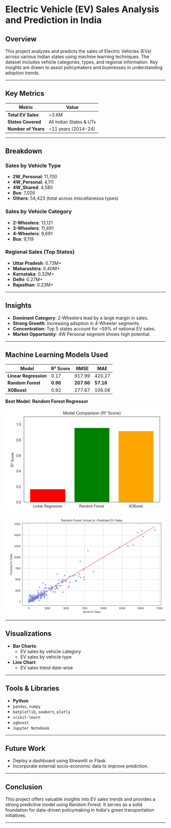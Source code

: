 #  Electric Vehicle (EV) Sales Analysis and Prediction in India

##  Overview

This project analyzes and predicts the sales of Electric Vehicles (EVs) across various Indian states using machine learning techniques. The dataset includes vehicle categories, types, and regional information. Key insights are drawn to assist policymakers and businesses in understanding adoption trends.

---

##  Key Metrics

| Metric                       | Value      |
|-----------------------------|------------|
| **Total EV Sales**          | ~3.6M   |
| **States Covered**          | All Indian States & UTs |
| **Number of Years** | ~11 years (2014-24)     |

---

##  Breakdown

###  Sales by Vehicle Type
- **2W_Personal**: 11,700
- **4W_Personal**: 4,111
- **4W_Shared**: 4,580
- **Bus**: 7,026
- **Others**: 54,423 (total across miscellaneous types)

###  Sales by Vehicle Category
- **2-Wheelers**: 13,121
- **3-Wheelers**: 11,491
- **4-Wheelers**: 8,691
- **Bus**: 9,119

###  Regional Sales (Top States)
- **Uttar Pradesh**: 0.73M+
- **Maharashtra**: 0.40M+
- **Karnataka**: 0.32M+
- **Delhi**: 0.27M+
- **Rajasthan**: 0.23M+

---

##  Insights

- **Dominant Category**: 2-Wheelers lead by a large margin in sales.
- **Strong Growth**: Increasing adoption in 4-Wheeler segments.
- **Concentration**: Top 5 states account for ~59% of national EV sales.
- **Market Opportunity**: 4W Personal segment shows high potential.

---

##  Machine Learning Models Used

| Model              | R² Score | RMSE    | MAE     |
|--------------------|----------|---------|---------|
| **Linear Regression** | 0.17     | 917.99 | 420.27  |
| **Random Forest**      | **0.96** | **207.66** | **57.16** |
| **XGBoost**            | 0.92     | 277.67 | 106.08  |

 **Best Model**: **Random Forest Regressor**


![Results](model_results.png)


![ActualVsPredicted](actual_vs_predicted.png)

---

##  Visualizations

- **Bar Charts**: 
  - EV sales by vehicle category
  - EV sales by vehicle type
- **Line Chart**: 
  - EV sales trend date-wise

---

##  Tools & Libraries

- **Python**
- `pandas`, `numpy`
- `matplotlib`, `seaborn`, `plotly`
- `scikit-learn`
- `xgboost`
- `Jupyter Notebook`

---

##  Future Work

- Deploy a dashboard using Streamlit or Flask.
- Incorporate external socio-economic data to improve prediction.

---

##  Conclusion

This project offers valuable insights into EV sales trends and provides a strong predictive model using Random Forest. It serves as a solid foundation for data-driven policymaking in India's green transportation initiatives.

---
